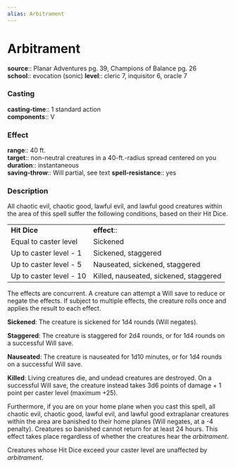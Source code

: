 ```yaml
---
alias: Arbitrament
---
```


# Arbitrament 

**source**:: Planar Adventures pg. 39, Champions of Balance pg. 26  
**school**:: evocation (sonic)
**level**:: cleric 7, inquisitor 6, oracle 7

### Casting 

**casting-time**:: 1 standard action  
**components**:: V

### Effect 

**range**:: 40 ft.  
**target**:: non-neutral creatures in a 40-ft.-radius spread centered on you  
**duration**:: instantaneous  
**saving-throw**:: Will partial, see text
**spell-resistance**:: yes

### Description 

All chaotic evil, chaotic good, lawful evil, and lawful good creatures within the area of this spell suffer the following conditions, based on their Hit Dice.

|                         |                                        |
|-------------------------|----------------------------------------|
| **Hit Dice**            | **effect**::                             |
| Equal to caster level   | Sickened                               |
| Up to caster level - 1  | Sickened, staggered                    |
| Up to caster level - 5  | Nauseated, sickened, staggered         |
| Up to caster level - 10 | Killed, nauseated, sickened, staggered |

The effects are concurrent. A creature can attempt a Will save to reduce or negate the effects. If subject to multiple effects, the creature rolls once and applies the result to each effect.  
  
**Sickened**: The creature is sickened for 1d4 rounds (Will negates).  
  
**Staggered**: The creature is staggered for 2d4 rounds, or for 1d4 rounds on a successful Will save.  
  
**Nauseated**: The creature is nauseated for 1d10 minutes, or for 1d4 rounds on a successful Will save.  
  
**Killed**: Living creatures die, and undead creatures are destroyed. On a successful Will save, the creature instead takes 3d6 points of damage + 1 point per caster level (maximum +25).  
  
Furthermore, if you are on your home plane when you cast this spell, all chaotic evil, chaotic good, lawful evil, and lawful good extraplanar creatures within the area are banished to their home planes (Will negates, at a -4 penalty). Creatures so banished cannot return for at least 24 hours. This effect takes place regardless of whether the creatures hear the *arbitrament*.  
  
Creatures whose Hit Dice exceed your caster level are unaffected by *arbitrament*.
